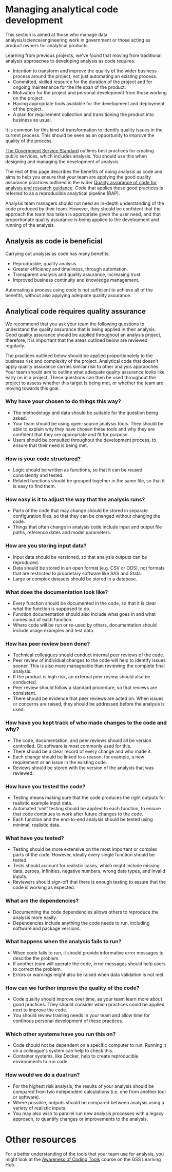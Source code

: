 # Managing analytical code development

This section is aimed at those who manage data analysis/science/engineering work in government or those acting as product owners for analytical products.

Learning from previous projects, we've found that moving from traditional analysis approaches to developing analysis as code requires: 
* Intention to transform and improve the quality of the wider business process around the project, not just automating an existing process. 
* Committed, skilled resource for the duration of the project and for ongoing maintenance for the life span of the product. 
* Motivation for the project and personal development from those working on the project. 
* Having appropriate tools available for the development and deployment of the project. 
* A plan for requirement collection and transitioning the product into business as usual. 

It is common for this kind of transformation to identify quality issues in the current process. This should be seen as an opportunity to improve the quality of the process.

[The Government Service Standard](https://www.gov.uk/service-manual/service-standard) outlines best practices for creating public services, which includes analysis. You should use this when designing and managing the development of analysis.

The rest of this page describes the benefits of doing analysis as code and aims to help you ensure that your team are applying the good quality assurance practices outlined in the wider [Quality assurance of code for analysis and research guidance](https://best-practice-and-impact.github.io/qa-of-code-guidance/intro.html). Code that applies these good practices is referred to as a reproducible analytical pipeline (RAP).

Analysis team managers should not need an in-depth understanding of the code produced by their team. However, they should be confident that the approach the team has taken is appropriate given the user need, and that proportionate quality assurance is being applied to the development and running of the analysis.

## Analysis as code is beneficial

Carrying out analysis as code has many benefits:
* Reproducible, quality analysis.
* Greater efficiency and timeliness, through automation.
* Transparent analysis and quality assurance, increasing trust.
* Improved business continuity and knowledge management.

Automating a process using code is not sufficient to achieve all of the benefits, without also applying adequate quality assurance.

## Analytical code requires quality assurance

We recommend that you ask your team the following questions to understand the quality assurance that is being applied in their analysis. Good quality assurance should be applied throughout an analysis project, therefore, it is important that the areas outlined below are reviewed regularly.

The practices outlined below should be applied proportionately to the business risk and complexity of the project. Analytical code that doesn't apply quality assurance carries similar risk to other analysis appraoches. Your team should aim to outline what adequate quality assurance looks like early on in a project. These questions can then be used throughout the project to assess whether this target is being met, or whether the team are moving towards this goal.

### Why have your chosen to do things this way?

* The methodology and data should be suitable for the question being asked.
* Your team should be using open-source analysis tools. They should be able to explain why they have chosen these tools and why they are confident that they are appropriate and fit for purpose.
* Users should be consulted throughout the development process, to ensure that their need is being met.

### How is your code structured?

* Logic should be written as functions, so that it can be reused consistently and tested.
* Related functions should be grouped together in the same file, so that it is easy to find them.

### How easy is it to adjust the way that the analysis runs?

* Parts of the code that may change should be stored in separate configuration files, so that they can be changed without changing the code.
* Things that often change in analysis code include input and output file paths, reference dates and model parameters.

### How are you storing input data?

* Input data should be versioned, so that analysis outputs can be reproduced.
* Data should be stored in an open format (e.g. CSV or ODS), not formats that are restricted to proprietary software like SAS and Stata. 
* Large or complex datasets should be stored in a database.

### What does the documentation look like?

* Every function should be documented in the code, so that it is clear what the function is supposed to do.
* Function documentation should also include what goes in and what comes out of each function.
* Where code will be run or re-used by others, documentation should include usage examples and test data.

### How has peer review been done?

* Technical colleagues should conduct internal peer reviews of the code.
* Peer review of individual changes to the code will help to identify issues sooner. This is also more manageable than reviewing the complete final analysis.
* If the product is high risk, an external peer review should also be conducted.
* Peer review should follow a standard procedure, so that reviews are consistent.
* There should be evidence that peer reviews are acted on. When issues or concerns are raised, they should be addressed before the analysis is used.

### How have you kept track of who made changes to the code and why?

* The code, documentation, and peer reviews should all be version controlled. Git software is most commonly used for this.
* There should be a clear record of every change and who made it.
* Each change should be linked to a reason, for example, a new requirement or an issue in the existing code.
* Reviews should be stored with the version of the analysis that was reviewed.

### How have you tested the code?

* Testing means making sure that the code produces the right outputs for realistic example input data.
* Automated 'unit' testing should be applied to each function, to ensure that code continues to work after future changes to the code.
* Each function and the end-to-end analysis should be tested using minimal, realistic data.

### What have you tested?

* Testing should be more extensive on the most important or complex parts of the code. However, ideally every single function should be tested.
* Tests should account for realistic cases, which might include missing data, zeroes, infinities, negative numbers, wrong data types, and invalid inputs.
* Reviewers should sign-off that there is enough testing to assure that the code is working as expected.

### What are the dependencies?

* Documenting the code dependencies allows others to reproduce the analysis more easily.
* Dependencies include anything the code needs to run, including software and package versions.

### What happens when the analysis fails to run?

* When code fails to run, it should provide informative error messages to describe the problem.
* If another team will operate the code, error messages should help users to correct the problem.
* Errors or warnings might also be raised when data validation is not met.

### How can we further improve the quality of the code?

* Code quality should improve over time, as your team learn more about good practices. They should consider which practices could be applied next to improve the code.
* You should review training needs in your team and allow time for continous personal development of these practices.

### Which other systems have you run this on?

* Code should not be dependent on a specific computer to run. Running it on a colleague's system can help to check this.
* Container systems, like Docker, help to create reproducible environments to run code.

### How would we do a dual run?

* For the highest risk analysis, the results of your analysis should be compared from two independent calculations (i.e. one from another tool or software).
* Where possible, outputs should be compared between analysis using a variety of realistic inputs.
* You may also wish to parallel run new analysis processes with a legacy approach, to quantify changes or improvements to the analysis.

# Other resources

For a better understanding of the tools that your team use for analysis, you might look at the [Awareness of Coding Tools](https://learninghub.ons.gov.uk/enrol/index.php?id=530) course on the GSS Learning Hub.
